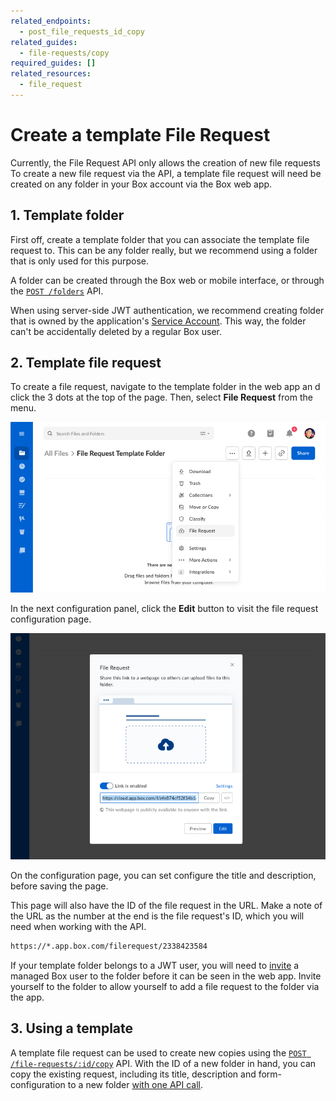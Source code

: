 ```yaml
---
related_endpoints:
  - post_file_requests_id_copy
related_guides:
  - file-requests/copy
required_guides: []
related_resources:
  - file_request
---
```


# Create a template File Request

Currently, the File Request API only allows the creation of new file requests
To create a new file request via the API, a template file request will need be
created on any folder in your Box account via the Box web app.

## 1. Template folder

First off, create a template folder that you can associate the template file
request to. This can be any folder really, but we recommend using a
folder that is only used for this purpose.

A folder can be created through the Box web or mobile interface, or through the
[`POST /folders`](e://post_folders) API.

<Message notice>

When using server-side JWT authentication, we recommend creating folder that
is owned by the application's
[Service Account](g://authentication/user-types/service-account/). This way, the
folder can't be accidentally deleted by a regular Box user.

</Message>

## 2. Template file request

To create a file request, navigate to the template folder in the web app an
d click the 3 dots at the top of the page. Then, select **File Request** from
the menu.

<ImageFrame center shadow>

![Create a file request](./images/create.png)

</ImageFrame>

In the next configuration panel, click the **Edit** button to visit the file
request configuration page.

<ImageFrame center shadow>

![Edit a file request](./images/edit.png)

</ImageFrame>

On the configuration page, you can set configure the title and description,
before saving the page.

This page will also have the ID of the file request in the URL. Make a note of
the URL as the number at the end is the file request's ID, which you will need
when working with the API.

```sh
https://*.app.box.com/filerequest/2338423584
```

<Message warning>

If your template folder belongs to a JWT user, you will need to
[invite](e://post-collaborations) a managed Box user to the folder before
it can be seen in the web app. Invite yourself to the folder to allow yourself
to add a file request to the folder via the app.

</Message>

## 3. Using a template

A template file request can be used to create new copies using the
[`POST /file-requests/:id/copy`](e://post_file_requests_id_copy)
API. With the ID of a new folder in hand, you can copy the existing
request, including its title, description and form-configuration
to a new folder [with one API call](g://file-requests/copy).
